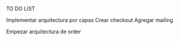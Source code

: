 TO DO LIST

Implementar arquitectura por capas
Crear checkout
Agregar mailing


Empezar arquitectura de order
